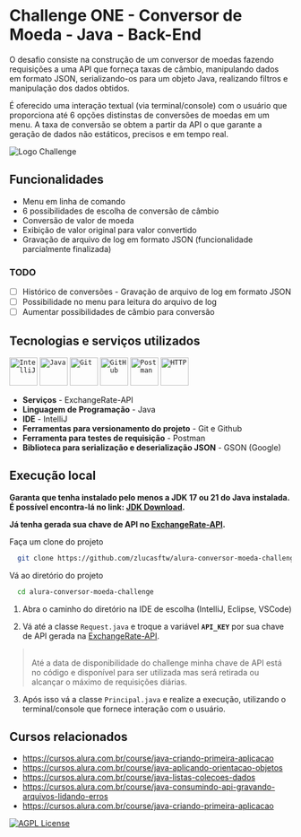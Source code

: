 # Challenge ONE - Conversor de Moeda - Java - Back-End

O desafio consiste na construção de um conversor de moedas fazendo requisições a uma API que forneça taxas de câmbio, manipulando dados em formato JSON, serializando-os para um objeto Java, realizando filtros e manipulação dos dados obtidos.

É oferecido uma interação textual (via terminal/console) com o usuário que proporciona até 6 opções distinstas de conversões de moedas em um menu. A taxa de conversão se obtem a partir da API o que garante a geração de dados não estáticos, precisos e em tempo real.

![Logo Challenge](https://www.alura.com.br/assets/api/cursos/praticando-java-construindo-conversor-moedas.svg)

## Funcionalidades

- Menu em linha de comando
- 6 possibilidades de escolha de conversão de câmbio
- Conversão de valor de moeda
- Exibição de valor original para valor convertido
- Gravação de arquivo de log em formato JSON (funcionalidade parcialmente finalizada)

### TODO
- [ ]   Histórico de conversões - Gravação de arquivo de log em formato JSON
- [ ]   Possibilidade no menu para leitura do arquivo de log
- [ ]   Aumentar possibilidades de câmbio para conversão

## Tecnologias e serviços utilizados


<code><img width="50" src="https://user-images.githubusercontent.com/25181517/192108890-200809d1-439c-4e23-90d3-b090cf9a4eea.png" alt="IntelliJ" title="IntelliJ"/></code>
<code><img width="50" src="https://user-images.githubusercontent.com/25181517/117201156-9a724800-adec-11eb-9a9d-3cd0f67da4bc.png" alt="Java" title="Java"/></code>
<code><img width="50" src="https://user-images.githubusercontent.com/25181517/192108372-f71d70ac-7ae6-4c0d-8395-51d8870c2ef0.png" alt="Git" title="Git"/></code>
<code><img width="50" src="https://user-images.githubusercontent.com/25181517/192108374-8da61ba1-99ec-41d7-80b8-fb2f7c0a4948.png" alt="GitHub" title="GitHub"/></code>
<code><img width="50" src="https://user-images.githubusercontent.com/25181517/192109061-e138ca71-337c-4019-8d42-4792fdaa7128.png" alt="Postman" title="Postman"/></code>
<code><img width="50" src="https://user-images.githubusercontent.com/25181517/192107854-765620d7-f909-4953-a6da-36e1ef69eea6.png" alt="HTTP" title="HTTP"/></code>


- **Serviços** - ExchangeRate-API
- **Linguagem de Programação** - Java
- **IDE** - IntelliJ
- **Ferramentas para versionamento do projeto** - Git e Github
- **Ferramenta para testes de requisição** - Postman
- **Biblioteca para serialização e deserialização JSON** - GSON (Google)

## Execução local

**Garanta que tenha instalado pelo menos a JDK 17 ou 21 do Java instalada. É possível encontra-lá no link: [JDK Download](https://www.oracle.com/br/java/technologies/downloads/#java21).**

**Já tenha gerada sua chave de API no [ExchangeRate-API](https://www.exchangerate-api.com/).**

Faça um clone do projeto

```bash
  git clone https://github.com/zlucasftw/alura-conversor-moeda-challenge.git
```

Vá ao diretório do projeto

```bash
  cd alura-conversor-moeda-challenge
```

1. Abra o caminho do diretório na IDE de escolha (IntelliJ, Eclipse, VSCode)

2. Vá até a classe `Request.java` e troque a variável **`API_KEY`** por sua chave de API gerada na [ExchangeRate-API](https://www.exchangerate-api.com/).

> \
> Até a data de disponibilidade do challenge minha chave de API está no código e disponível para ser utilizada mas será retirada ou alcançar o máximo de requisições diárias.

3. Após isso vá a classe `Principal.java` e realize a execução, utilizando o terminal/console que fornece interação com o usuário.

## Cursos relacionados

- https://cursos.alura.com.br/course/java-criando-primeira-aplicacao
- https://cursos.alura.com.br/course/java-aplicando-orientacao-objetos
- https://cursos.alura.com.br/course/java-listas-colecoes-dados
- https://cursos.alura.com.br/course/java-consumindo-api-gravando-arquivos-lidando-erros
- https://cursos.alura.com.br/course/java-criando-primeira-aplicacao

[![AGPL License](https://img.shields.io/badge/license-AGPL-blue.svg)](http://www.gnu.org/licenses/agpl-3.0)
